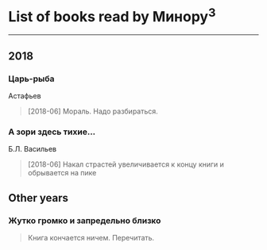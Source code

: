 # List of books read by Минору<sup>3</sup>
---

## 2018

### Царь-рыба
Астафьев
> [2018-06] Мораль. Надо разбираться.


### А зори здесь тихие...
Б.Л. Васильев
> [2018-06] Накал страстей увеличивается к концу книги и обрывается на пике



## Other years

### Жутко громко и запредельно близко
> Книга кончается ничем. Перечитать.



